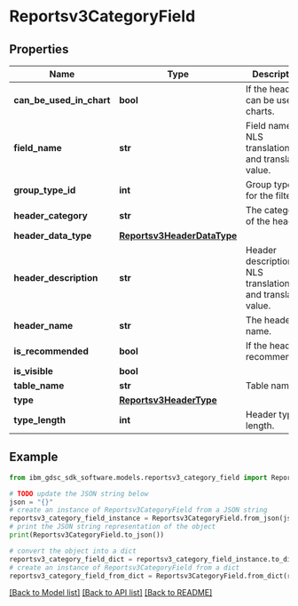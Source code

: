 # Reportsv3CategoryField


## Properties

Name | Type | Description | Notes
------------ | ------------- | ------------- | -------------
**can_be_used_in_chart** | **bool** | If the header can be used in charts. | [optional] 
**field_name** | **str** | Field name&#39;s NLS translation key and translated value. | [optional] 
**group_type_id** | **int** | Group type id for the filter. | [optional] 
**header_category** | **str** | The category of the header. | [optional] 
**header_data_type** | [**Reportsv3HeaderDataType**](Reportsv3HeaderDataType.md) |  | [optional] 
**header_description** | **str** | Header description&#39;s NLS translation key and translated value. | [optional] 
**header_name** | **str** | The header name. | [optional] 
**is_recommended** | **bool** | If the header is recommended. | [optional] 
**is_visible** | **bool** |  | [optional] 
**table_name** | **str** | Table name. | [optional] 
**type** | [**Reportsv3HeaderType**](Reportsv3HeaderType.md) |  | [optional] 
**type_length** | **int** | Header type length. | [optional] 

## Example

```python
from ibm_gdsc_sdk_software.models.reportsv3_category_field import Reportsv3CategoryField

# TODO update the JSON string below
json = "{}"
# create an instance of Reportsv3CategoryField from a JSON string
reportsv3_category_field_instance = Reportsv3CategoryField.from_json(json)
# print the JSON string representation of the object
print(Reportsv3CategoryField.to_json())

# convert the object into a dict
reportsv3_category_field_dict = reportsv3_category_field_instance.to_dict()
# create an instance of Reportsv3CategoryField from a dict
reportsv3_category_field_from_dict = Reportsv3CategoryField.from_dict(reportsv3_category_field_dict)
```
[[Back to Model list]](../README.md#documentation-for-models) [[Back to API list]](../README.md#documentation-for-api-endpoints) [[Back to README]](../README.md)


